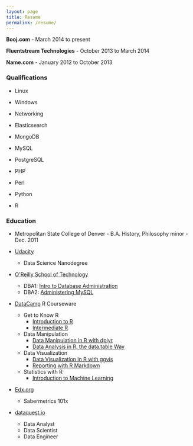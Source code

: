 ```yaml
---
layout: page
title: Resume
permalink: /resume/
---
```

**Booj.com** - March 2014 to present

**Fluentstream Technologies** - October 2013 to March 2014

**Name.com** - January 2012 to October 2013

### Qualifications
* Linux
* Windows
* Networking

* Elasticsearch
* MongoDB
* MySQL
* PostgreSQL

* PHP
* Perl
* Python
* R

### Education
* Metropolitan State College of Denver - B.A. History, Philosophy minor - Dec. 2011

* [Udacity](https://www.udacity.com/)
  * Data Science Nanodegree
* [O'Reilly School of Technology](https://oreillyschool.com/)
  * DBA1: [Intro to Database Administration](/ost/dba1introtodatabaseadministration.pdf)
  * DBA2: [Administering MySQL](/ost/dba2administeringmysql.pdf)
* [DataCamp](https://www.datacamp.com/) R Courseware
  * Get to Know R
    * [Introduction to R](/mooc/introductiontor.pdf)
    * [Intermediate R](/mooc/intermediater.pdf)
  * Data Manipulation
    * [Data Manipulation in R with dplyr](/mooc/datamanipulationinrwithdiplyr.pdf)
    * [Data Analysis in R, the data.table Way](/mooc/dataanalysisinrthedatatableway.pdf)
  * Data Visualization
    * [Data Visualization in R with ggvis](/mooc/datavisualizationinrwithggvis.pdf)
    * [Reporting with R Markdown](/mooc/reportingwithrmarkdown.pdf)
  * Statistics with R
    * [Introduction to Machine Learning](/mooc/introductiontomachinelearning.pdf)
* [Edx.org](https://www.edx.org/) 
  * Sabermetrics 101x
* [dataquest.io](https://www.dataquest.io/)
  * Data Analyst
  * Data Scientist
  * Data Engineer
